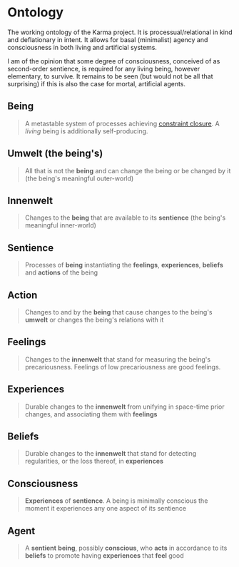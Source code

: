 # Ontology

The working ontology of the Karma project. It is processual/relational in kind and deflationary in intent. It allows for basal (minimalist) agency and consciousness in both living and artificial systems.

I am of the opinion that some degree of consciousness, conceived of as second-order sentience, is required for any living being, however elementary, to survive. It remains to be seen (but would not be all that surprising) if this is also the case for mortal, artificial agents.

## Being

> A metastable system of processes achieving [constraint closure](https://montevil.org/publications/articles/2015-mm-organisation-closure-constraints/). A *living* being is additionally self-producing.

## Umwelt (the being's)

> All that is not the **being** and can change the being or be changed by it (the being's meaningful outer-world)

## Innenwelt

> Changes to the **being** that are available to its **sentience** (the being's meaningful inner-world)

## Sentience

> Processes of **being** instantiating the **feelings**, **experiences**, **beliefs** and **actions** of the being

## Action

> Changes to and by the **being** that cause changes to the being's **umwelt** or changes the being's relations with it

## Feelings

> Changes to the **innenwelt** that stand for measuring the being's precariousness. Feelings of low precariousness are good feelings.

## Experiences

> Durable changes to the **innenwelt** from unifying in space-time prior changes, and associating them with **feelings**

## Beliefs

> Durable changes to the **innenwelt** that stand for detecting regularities, or the loss thereof, in **experiences**

## Consciousness

> **Experiences** of **sentience**. A being is minimally conscious the moment it experiences any one aspect of its sentience

## Agent

> A **sentient** **being**, possibly **conscious**, who **acts** in accordance to its **beliefs** to promote having **experiences** that **feel** good
